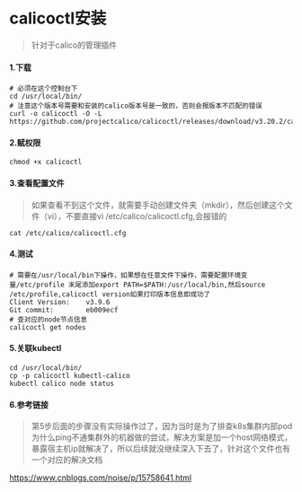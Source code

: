 # calicoctl安装

> 针对于calico的管理插件

#### 1.下载

```shell
# 必须在这个控制台下
cd /usr/local/bin/
# 注意这个版本号需要和安装的calico版本号是一致的，否则会报版本不匹配的错误
curl -o calicoctl -O -L 
https://github.com/projectcalico/calicoctl/releases/download/v3.20.2/calicoctl
```



#### 2.赋权限

```shell
chmod +x calicoctl
```



#### 3.查看配置文件

> 如果查看不到这个文件，就需要手动创建文件夹（mkdir），然后创建这个文件（vi），不要直接vi /etc/calico/calicoctl.cfg,会报错的

```shell
cat /etc/calico/calicoctl.cfg
```



#### 4.测试

```shell
# 需要在/usr/local/bin下操作，如果想在任意文件下操作，需要配置环境变量/etc/profile 末尾添加export PATH=$PATH:/usr/local/bin,然后source /etc/profile,calicoctl version如果打印版本信息即成功了
Client Version:    v3.9.6
Git commit:        eb009ecf
# 查对应的node节点信息
calicoctl get nodes
```



#### 5.关联kubectl

```shell
cd /usr/local/bin/
cp -p calicoctl kubectl-calico
kubectl calico node status
```



#### 6.参考链接

> 第5步后面的步骤没有实际操作过了，因为当时是为了排查k8s集群内部pod为什么ping不通集群外的机器做的尝试，解决方案是加一个host网络模式，暴露宿主机ip就解决了，所以后续就没继续深入下去了，针对这个文件也有一个对应的解决文档

https://www.cnblogs.com/noise/p/15758641.html